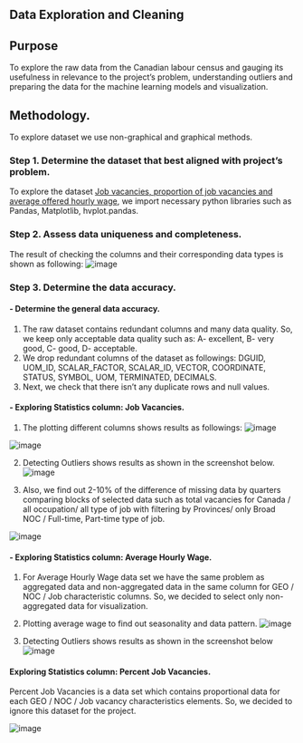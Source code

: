## Data Exploration and Cleaning

## Purpose 

To explore the raw data from the Canadian labour census and gauging its usefulness in relevance to the project’s problem, understanding outliers and preparing the data for the machine learning models and visualization. 

## Methodology.
To explore dataset we use non-graphical and graphical methods.

### Step 1. Determine the dataset that best aligned with project’s problem.

To explore the dataset [Job vacancies, proportion of job vacancies and average offered hourly wage](https://open.canada.ca/data/en/dataset/67f90ff0-12ea-429a-99a6-7b41c73863a0/resource/2cfa6a73-0b66-4b6e-a07b-7285f0ea774c), we import necessary python libraries such as Pandas, Matplotlib, hvplot.pandas.

### Step 2. Assess data uniqueness and completeness.
The result of checking the columns and their corresponding data types is shown as following:
![image](https://user-images.githubusercontent.com/68247343/142800299-91ba7013-37f3-46b3-b88b-3e5265653123.png)

### Step 3. Determine the data accuracy.

#### - Determine the general data accuracy.
  1. The raw dataset contains redundant columns and many data quality. So, we keep only acceptable data quality such as: A- excellent, B- very good, C- good, D- acceptable.
  2. We drop redundant columns of the dataset as followings: DGUID, UOM_ID, SCALAR_FACTOR, SCALAR_ID, VECTOR, COORDINATE, STATUS, SYMBOL, UOM, TERMINATED, DECIMALS.
  3. Next, we check that there isn’t any duplicate rows and null values.

#### - Exploring Statistics column: Job Vacancies.
  1. The plotting different columns shows results as followings:
![image](https://user-images.githubusercontent.com/68247343/142800323-557949da-9a65-4fef-a479-cc98e2e726c5.png) 

![image](https://user-images.githubusercontent.com/68247343/142800340-5edf238f-6f9f-4150-ac83-da64da94389f.png)

  2. Detecting Outliers shows results as shown in the screenshot below.
![image](https://user-images.githubusercontent.com/68247343/142933507-3eb5e63f-5c7c-4012-ae99-96232cc52e31.png)

  3. Also, we find out 2-10% of the difference of missing data by quarters comparing blocks of selected data such as total vacancies for Canada / all occupation/ all type of job with filtering by Provinces/ only Broad NOC / Full-time, Part-time type of job.

![image](https://user-images.githubusercontent.com/68247343/142800355-7a7d76e7-66c0-426d-b29c-aa0513cf833a.png)

#### - Exploring Statistics column: Average Hourly Wage.

  1.	For Average Hourly Wage data set we have the same problem as aggregated data and non-aggregated data in the same column for GEO / NOC / Job characteristic columns. So, we decided to select only non-aggregated data for visualization.
  2.	Plotting average wage to find out seasonality and data pattern.
![image](https://user-images.githubusercontent.com/68247343/142933592-86ccda7b-af19-4304-a32b-7c244149e351.png)

  3.	Detecting Outliers shows results as shown in the screenshot below
![image](https://user-images.githubusercontent.com/68247343/142933606-9d0508e1-1aa6-408a-b5e0-75657c69b710.png)

#### Exploring Statistics column: Percent Job Vacancies.

Percent Job Vacancies is a data set which contains proportional data for each GEO / NOC / Job vacancy characteristics elements. So, we decided to ignore this dataset for the project.

![image](https://user-images.githubusercontent.com/68247343/142933652-23639eda-d26d-4917-bbfa-ef49988afb6f.png)
